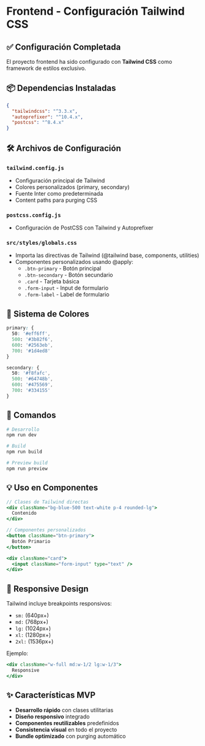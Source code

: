 # Frontend - Configuración Tailwind CSS

## ✅ Configuración Completada

El proyecto frontend ha sido configurado con **Tailwind CSS** como framework de estilos exclusivo.

## 📦 Dependencias Instaladas

```json
{
  "tailwindcss": "^3.3.x",
  "autoprefixer": "^10.4.x", 
  "postcss": "^8.4.x"
}
```

## 🛠️ Archivos de Configuración

### `tailwind.config.js`
- Configuración principal de Tailwind
- Colores personalizados (primary, secondary)
- Fuente Inter como predeterminada
- Content paths para purging CSS

### `postcss.config.js`
- Configuración de PostCSS con Tailwind y Autoprefixer

### `src/styles/globals.css`
- Importa las directivas de Tailwind (@tailwind base, components, utilities)
- Componentes personalizados usando @apply:
  - `.btn-primary` - Botón principal
  - `.btn-secondary` - Botón secundario
  - `.card` - Tarjeta básica
  - `.form-input` - Input de formulario
  - `.form-label` - Label de formulario

## 🎨 Sistema de Colores

```css
primary: {
  50: '#eff6ff',
  500: '#3b82f6', 
  600: '#2563eb',
  700: '#1d4ed8'
}

secondary: {
  50: '#f8fafc',
  500: '#64748b',
  600: '#475569', 
  700: '#334155'
}
```

## 🚀 Comandos

```bash
# Desarrollo
npm run dev

# Build
npm run build

# Preview build
npm run preview
```

## 💡 Uso en Componentes

```jsx
// Clases de Tailwind directas
<div className="bg-blue-500 text-white p-4 rounded-lg">
  Contenido
</div>

// Componentes personalizados
<button className="btn-primary">
  Botón Primario
</button>

<div className="card">
  <input className="form-input" type="text" />
</div>
```

## 📱 Responsive Design

Tailwind incluye breakpoints responsivos:
- `sm:` (640px+)
- `md:` (768px+) 
- `lg:` (1024px+)
- `xl:` (1280px+)
- `2xl:` (1536px+)

Ejemplo:
```jsx
<div className="w-full md:w-1/2 lg:w-1/3">
  Responsive
</div>
```

## ✨ Características MVP

- **Desarrollo rápido** con clases utilitarias
- **Diseño responsivo** integrado  
- **Componentes reutilizables** predefinidos
- **Consistencia visual** en todo el proyecto
- **Bundle optimizado** con purging automático